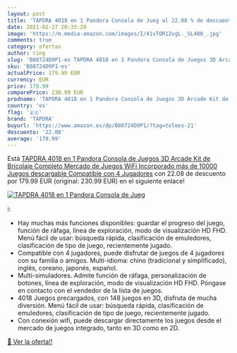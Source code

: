 ```yaml
---
layout: post
title: 'TAPDRA 4018 en 1 Pandora Consola de Jueg al 22.08 % de descuento'
date: 2021-02-27 20:33:29
image: 'https://m.media-amazon.com/images/I/41vTOR12vgL._SL400_.jpg'
comments: true
category: ofertas
author: ring
slug: 'B08724D9P1-es TAPDRA 4018 en 1 Pandora Consola de Juegos 3D Arcade Kit...'
sku: 'B08724D9P1-es'
actualPrice: 179.99 EUR
currency: EUR
price: 179.99
comparePrice: 230.99 EUR
prodname: 'TAPDRA 4018 en 1 Pandora Consola de Juegos 3D Arcade Kit de Bricolaje Completo Mercado de Juegos WiFi Incorporado más de 10000 Juegos descargable  Compatible con 4 Jugadores'
country: 'es'
flag: '🇪🇸'
brand: 'TAPDRA'
buyurl: 'https://www.amazon.es/dp/B08724D9P1/?tag=tolees-21'
descuento: '22.08'
average: '179.99'
---
```


Está [TAPDRA 4018 en 1 Pandora Consola de Juegos 3D Arcade Kit de Bricolaje Completo Mercado de Juegos WiFi Incorporado más de 10000 Juegos descargable  Compatible con 4 Jugadores](https://www.amazon.es/dp/B08724D9P1/?tag=tolees-21) con 22.08 de descuento por 179.99 EUR (original: 230.99 EUR) en el siguiente enlace!

[![TAPDRA 4018 en 1 Pandora Consola de Jueg](https://m.media-amazon.com/images/I/41vTOR12vgL._SL400_.jpg)](https://www.amazon.es/dp/B08724D9P1/?tag=tolees-21)

ℹ️:

- Hay muchas más funciones disponibles: guardar el progreso del juego, función de ráfaga, línea de exploración, modo de visualización HD FHD. Menú fácil de usar: búsqueda rápida, clasificación de emuledores, clasificación de tipo de juego, recientemente jugado.
- Compatible con 4 jugadores, puede disfrutar de juegos de 4 jugadores con su familia o amigos. Multi-idioma: chino (tradicional y simplificado), inglés, coreano, japonés, español.
- Multi-simuladores. Admite función de ráfaga, personalización de botones, línea de exploración, modo de visualización HD FHD. Póngase en contacto con el vendedor de la lista de juegos.
- 4018 Juegos precargados, con 148 juegos en 3D, disfruta de mucha diversión. Menú fácil de usar: búsqueda rápida, clasificación de emuledores, clasificación de tipo de juego, recientemente jugado.
- Con conexión wifi, puede descargar directamente los juegos desde el mercado de juegos integrado, tanto en 3D como en 2D.

[🛒 Ver la oferta!!](https://www.amazon.es/dp/B08724D9P1/?tag=tolees-21)
